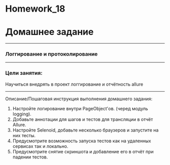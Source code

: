 # Homework_18

# Домашнее задание
***
### Логгирование и протоколирование
***
### Цели занятия:
Научиться внедрять в проект логгирование и отчётность allure
***
Описание/Пошаговая инструкция выполнения домашнего задания:
1. Настройте логирование внутри PageObject'ов. (черед модуль logging). 
2. Добавьте аннотации для шагов и тестов для трансляции в отчёт Allure. 
3. Настройте Selenoid, добавьте несколько браузеров и запустите на них тесты. 
4. Предусмотрите возможность запуска тестов как на удаленных сервисах так и локально. 
5. Предусмотрите снятие скриншота и добавление его в отчёт при падении тестов.
